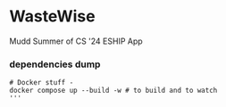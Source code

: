 # WasteWise
Mudd Summer of CS '24 ESHIP App

### dependencies dump
```
# Docker stuff - 
docker compose up --build -w # to build and to watch
'''
